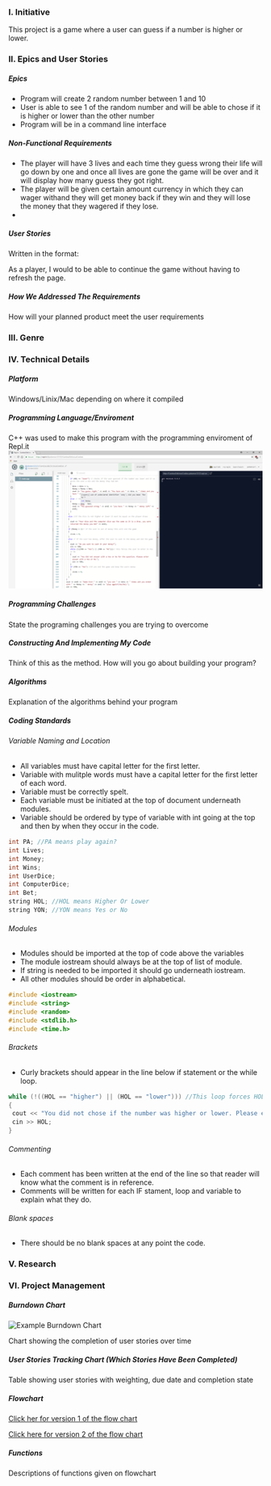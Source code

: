 ### I. Initiative
This project is a game where a user can guess if a number is higher or lower.

### II. Epics and User Stories

##### Epics
* Program will create 2 random number between 1 and 10
* User is able to see 1 of the random number and will be able to chose if it is higher or lower than the other number
* Program will be in a command line interface 

##### Non-Functional Requirements
* The player will have 3 lives and each time they guess wrong their life will go down by one and once all lives are gone the game will be over and it will display how many guess they got right.
* The player will be given certain amount currency in which they can wager withand they will get money back if they win and they will lose the money that they wagered if they lose.
*

##### User Stories
Written in the format: 

As a player, I would to be able to continue the game without having to refresh the page.


##### How We Addressed The Requirements

How will your planned product meet the user requirements

### III. Genre

### IV. Technical Details

##### Platform
Windows/Linix/Mac depending on where it compiled

##### Programming Language/Enviroment
C++ was used to make this program with the programming enviroment of Repl.it 
![screenshot of IDE](https://github.com/kin14270476/higher-or-lower/blob/master/IDE.png)
##### Programming Challenges
State the programing challenges you are trying to overcome
 
##### Constructing And Implementing My Code

Think of this as the method. How will you go about building your program?

##### Algorithms

Explanation of the algorithms behind your program
 
##### Coding Standards
###### Variable Naming and Location
* All variables must have capital letter for the first letter.
* Variable with mulitple words must have a capital letter for the first letter of each word.
* Variable must be correctly spelt.
* Each variable must be initiated at the top of document underneath modules.
* Variable should be ordered by type of variable with int going at the top and then by when they occur in the code.
``` c++
int PA; //PA means play again?
int Lives;
int Money;
int Wins;
int UserDice;
int ComputerDice;
int Bet;
string HOL; //HOL means Higher Or Lower
string YON; //YON means Yes or No
```

###### Modules
* Modules should be imported at the top of code above the variables
* The module iostream should always be at the top of list of module.
* If string is needed to be imported it should go underneath iostream.
* All other modules should be order in alphabetical.
``` C++ 
#include <iostream>
#include <string>
#include <random>
#include <stdlib.h>
#include <time.h>
```
###### Brackets
* Curly brackets should appear in the line below if statement or the while loop.
``` c++
while (!((HOL == "higher") || (HOL == "lower"))) //This loop forces HOL to be higher or lower and if not will ask the user to reinput the variable.
{
 cout << "You did not chose if the number was higher or lower. Please enter in if the number was higher or lower:";
 cin >> HOL;
}
```
###### Commenting
* Each comment has been written at the end of the line so that reader will know what the comment is in reference.
* Comments will be written for each IF stament, loop and variable to explain what they do.
###### Blank spaces
* There should be no blank spaces at any point the code.

### V. Research

### VI. Project Management

##### Burndown Chart

![Example Burndown Chart](https://upload.wikimedia.org/wikipedia/commons/8/8e/SampleBurndownChart.svg)

Chart showing the completion of user stories over time

##### User Stories Tracking Chart (Which Stories Have Been Completed)

Table showing user stories with weighting, due date and completion state

##### Flowchart

[Click her for version 1 of the flow chart](https://github.com/kin14270476/higher-or-lower/blob/master/flowchart1.pdf)

[Click here for version 2 of the flow chart](https://github.com/kin14270476/higher-or-lower/blob/master/flowchart2.pdf)
##### Functions

Descriptions of functions given on flowchart
